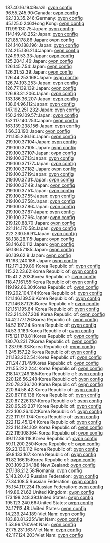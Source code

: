 187.40.16.194:Brazil: [ovpn config](vpn/187_40_16_194.ovpn)  
96.55.245.90:Canada: [ovpn config](vpn/96_55_245_90.ovpn)  
62.133.35.246:Germany: [ovpn config](vpn/62_133_35_246.ovpn)  
45.125.0.246:Hong Kong: [ovpn config](vpn/45_125_0_246.ovpn)  
111.99.130.75:Japan: [ovpn config](vpn/111_99_130_75.ovpn)  
114.149.48.252:Japan: [ovpn config](vpn/114_149_48_252.ovpn)  
121.85.178.86:Japan: [ovpn config](vpn/121_85_178_86.ovpn)  
124.140.188.196:Japan: [ovpn config](vpn/124_140_188_196.ovpn)  
124.215.136.214:Japan: [ovpn config](vpn/124_215_136_214.ovpn)  
124.99.53.33:Japan: [ovpn config](vpn/124_99_53_33.ovpn)  
125.204.1.46:Japan: [ovpn config](vpn/125_204_1_46.ovpn)  
126.145.7.54:Japan: [ovpn config](vpn/126_145_7_54.ovpn)  
126.31.52.39:Japan: [ovpn config](vpn/126_31_52_39.ovpn)  
126.44.253.168:Japan: [ovpn config](vpn/126_44_253_168.ovpn)  
126.74.193.253:Japan: [ovpn config](vpn/126_74_193_253.ovpn)  
126.77.139.139:Japan: [ovpn config](vpn/126_77_139_139.ovpn)  
126.83.31.206:Japan: [ovpn config](vpn/126_83_31_206.ovpn)  
133.186.36.207:Japan: [ovpn config](vpn/133_186_36_207.ovpn)  
138.64.96.112:Japan: [ovpn config](vpn/138_64_96_112.ovpn)  
147.192.251.232:Japan: [ovpn config](vpn/147_192_251_232.ovpn)  
150.249.109.57:Japan: [ovpn config](vpn/150_249_109_57.ovpn)  
152.117.140.253:Japan: [ovpn config](vpn/152_117_140_253.ovpn)  
163.139.238.156:Japan: [ovpn config](vpn/163_139_238_156.ovpn)  
1.66.33.190:Japan: [ovpn config](vpn/1_66_33_190.ovpn)  
211.135.236.16:Japan: [ovpn config](vpn/211_135_236_16.ovpn)  
219.100.37.104:Japan: [ovpn config](vpn/219_100_37_104.ovpn)  
219.100.37.105:Japan: [ovpn config](vpn/219_100_37_105.ovpn)  
219.100.37.107:Japan: [ovpn config](vpn/219_100_37_107.ovpn)  
219.100.37.13:Japan: [ovpn config](vpn/219_100_37_13.ovpn)  
219.100.37.177:Japan: [ovpn config](vpn/219_100_37_177.ovpn)  
219.100.37.182:Japan: [ovpn config](vpn/219_100_37_182.ovpn)  
219.100.37.19:Japan: [ovpn config](vpn/219_100_37_19.ovpn)  
219.100.37.31:Japan: [ovpn config](vpn/219_100_37_31.ovpn)  
219.100.37.49:Japan: [ovpn config](vpn/219_100_37_49.ovpn)  
219.100.37.51:Japan: [ovpn config](vpn/219_100_37_51.ovpn)  
219.100.37.55:Japan: [ovpn config](vpn/219_100_37_55.ovpn)  
219.100.37.58:Japan: [ovpn config](vpn/219_100_37_58.ovpn)  
219.100.37.86:Japan: [ovpn config](vpn/219_100_37_86.ovpn)  
219.100.37.87:Japan: [ovpn config](vpn/219_100_37_87.ovpn)  
219.100.37.96:Japan: [ovpn config](vpn/219_100_37_96.ovpn)  
219.120.88.70:Japan: [ovpn config](vpn/219_120_88_70.ovpn)  
221.114.170.58:Japan: [ovpn config](vpn/221_114_170_58.ovpn)  
222.230.56.91:Japan: [ovpn config](vpn/222_230_56_91.ovpn)  
58.138.28.115:Japan: [ovpn config](vpn/58_138_28_115.ovpn)  
58.146.60.112:Japan: [ovpn config](vpn/58_146_60_112.ovpn)  
59.136.57.185:Japan: [ovpn config](vpn/59_136_57_185.ovpn)  
60.139.62.9:Japan: [ovpn config](vpn/60_139_62_9.ovpn)  
61.193.240.186:Japan: [ovpn config](vpn/61_193_240_186.ovpn)  
112.171.239.89:Korea Republic of: [ovpn config](vpn/112_171_239_89.ovpn)  
115.22.23.62:Korea Republic of: [ovpn config](vpn/115_22_23_62.ovpn)  
115.41.2.203:Korea Republic of: [ovpn config](vpn/115_41_2_203.ovpn)  
118.47.161.55:Korea Republic of: [ovpn config](vpn/118_47_161_55.ovpn)  
119.192.66.30:Korea Republic of: [ovpn config](vpn/119_192_66_30.ovpn)  
119.202.104.114:Korea Republic of: [ovpn config](vpn/119_202_104_114.ovpn)  
121.146.139.56:Korea Republic of: [ovpn config](vpn/121_146_139_56.ovpn)  
121.146.87.126:Korea Republic of: [ovpn config](vpn/121_146_87_126.ovpn)  
121.151.195.64:Korea Republic of: [ovpn config](vpn/121_151_195_64.ovpn)  
123.214.247.208:Korea Republic of: [ovpn config](vpn/123_214_247_208.ovpn)  
14.42.177.126:Korea Republic of: [ovpn config](vpn/14_42_177_126.ovpn)  
14.52.197.24:Korea Republic of: [ovpn config](vpn/14_52_197_24.ovpn)  
14.53.3.183:Korea Republic of: [ovpn config](vpn/14_53_3_183.ovpn)  
175.121.178.81:Korea Republic of: [ovpn config](vpn/175_121_178_81.ovpn)  
180.70.231.7:Korea Republic of: [ovpn config](vpn/180_70_231_7.ovpn)  
1.237.96.33:Korea Republic of: [ovpn config](vpn/1_237_96_33.ovpn)  
1.245.157.22:Korea Republic of: [ovpn config](vpn/1_245_157_22.ovpn)  
211.183.202.54:Korea Republic of: [ovpn config](vpn/211_183_202_54.ovpn)  
211.247.31.49:Korea Republic of: [ovpn config](vpn/211_247_31_49.ovpn)  
211.55.222.244:Korea Republic of: [ovpn config](vpn/211_55_222_244.ovpn)  
218.147.249.185:Korea Republic of: [ovpn config](vpn/218_147_249_185.ovpn)  
220.126.56.248:Korea Republic of: [ovpn config](vpn/220_126_56_248.ovpn)  
220.78.236.120:Korea Republic of: [ovpn config](vpn/220_78_236_120.ovpn)  
220.84.58.42:Korea Republic of: [ovpn config](vpn/220_84_58_42.ovpn)  
220.87.116.138:Korea Republic of: [ovpn config](vpn/220_87_116_138.ovpn)  
220.87.226.137:Korea Republic of: [ovpn config](vpn/220_87_226_137.ovpn)  
220.95.29.237:Korea Republic of: [ovpn config](vpn/220_95_29_237.ovpn)  
222.100.26.102:Korea Republic of: [ovpn config](vpn/222_100_26_102.ovpn)  
222.111.91.174:Korea Republic of: [ovpn config](vpn/222_111_91_174.ovpn)  
222.112.45.124:Korea Republic of: [ovpn config](vpn/222_112_45_124.ovpn)  
222.114.194.109:Korea Republic of: [ovpn config](vpn/222_114_194_109.ovpn)  
222.119.108.164:Korea Republic of: [ovpn config](vpn/222_119_108_164.ovpn)  
39.112.89.118:Korea Republic of: [ovpn config](vpn/39_112_89_118.ovpn)  
59.11.200.250:Korea Republic of: [ovpn config](vpn/59_11_200_250.ovpn)  
59.23.136.112:Korea Republic of: [ovpn config](vpn/59_23_136_112.ovpn)  
59.8.133.167:Korea Republic of: [ovpn config](vpn/59_8_133_167.ovpn)  
61.82.166.15:Korea Republic of: [ovpn config](vpn/61_82_166_15.ovpn)  
203.109.204.188:New Zealand: [ovpn config](vpn/203_109_204_188.ovpn)  
217.138.212.58:Romania: [ovpn config](vpn/217_138_212_58.ovpn)  
5.143.20.42:Russian Federation: [ovpn config](vpn/5_143_20_42.ovpn)  
77.34.108.5:Russian Federation: [ovpn config](vpn/77_34_108_5.ovpn)  
95.154.117.234:Russian Federation: [ovpn config](vpn/95_154_117_234.ovpn)  
149.86.21.62:United Kingdom: [ovpn config](vpn/149_86_21_62.ovpn)  
173.198.248.39:United States: [ovpn config](vpn/173_198_248_39.ovpn)  
195.123.240.66:United States: [ovpn config](vpn/195_123_240_66.ovpn)  
24.17.113.48:United States: [ovpn config](vpn/24_17_113_48.ovpn)  
14.239.244.189:Viet Nam: [ovpn config](vpn/14_239_244_189.ovpn)  
183.80.81.225:Viet Nam: [ovpn config](vpn/183_80_81_225.ovpn)  
1.53.96.176:Viet Nam: [ovpn config](vpn/1_53_96_176.ovpn)  
27.75.231.163:Viet Nam: [ovpn config](vpn/27_75_231_163.ovpn)  
42.117.124.203:Viet Nam: [ovpn config](vpn/42_117_124_203.ovpn)  
